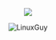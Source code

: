 




<!-- ![Top Langs](https://github-readme-stats.vercel.app/api/top-langs/?username=LinuxNerdBTW) -->

<p align="center"> <img src="https://github-readme-stats.vercel.app/api/top-langs/?username=LinuxNerdBTW" />

<p align="center"> <img src="https://github-readme-stats.vercel.app/api?username=LinuxNerdBTW&show_icons=true&theme=gruvbox" alt="LinuxGuy" />

